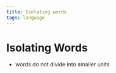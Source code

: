 ```yaml
---
title: Isolating words
tags: language
---
```


# Isolating Words
- words do not divide into smaller units

















